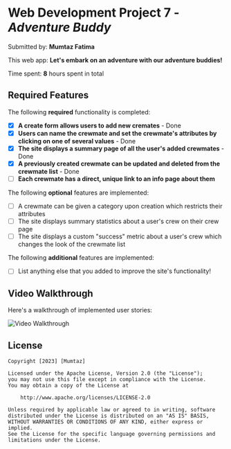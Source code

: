 # Web Development Project 7 - *Adventure Buddy*

Submitted by: **Mumtaz Fatima**

This web app: **Let's embark on an adventure with our adventure buddies!**

Time spent: **8** hours spent in total

## Required Features

The following **required** functionality is completed:

- [x] **A create form allows users to add new cremates** - Done
- [x] **Users can name the crewmate and set the crewmate's attributes by clicking on one of several values** - Done
- [x] **The site displays a summary page of all the user's added crewmates** - Done
- [x] **A previously created crewmate can be updated and deleted from the crewmate list** - Done
- [ ] **Each crewmate has a direct, unique link to an info page about them**

The following **optional** features are implemented:

- [ ] A crewmate can be given a category upon creation which restricts their attributes
- [ ] The site displays summary statistics about a user's crew on their crew page 
- [ ] The site displays a custom "success" metric about a user's crew which changes the look of the crewmate list

The following **additional** features are implemented:

* [ ] List anything else that you added to improve the site's functionality!

## Video Walkthrough

Here's a walkthrough of implemented user stories:

<img src='https://github.com/mumtazf/adventure_buddy/blob/main/client/public/walkthrough.gif' title='Video Walkthrough' width='' alt='Video Walkthrough' />

                                                                     
## License

    Copyright [2023] [Mumtaz]

    Licensed under the Apache License, Version 2.0 (the "License");
    you may not use this file except in compliance with the License.
    You may obtain a copy of the License at

        http://www.apache.org/licenses/LICENSE-2.0

    Unless required by applicable law or agreed to in writing, software
    distributed under the License is distributed on an "AS IS" BASIS,
    WITHOUT WARRANTIES OR CONDITIONS OF ANY KIND, either express or implied.
    See the License for the specific language governing permissions and
    limitations under the License.
